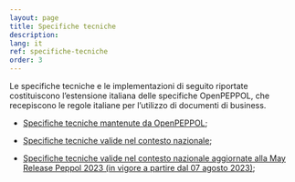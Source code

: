 ```yaml
---
layout: page
title: Specifiche tecniche
description:
lang: it
ref: specifiche-tecniche
order: 3
---
```


Le specifiche tecniche e le implementazioni di seguito riportate costituiscono l’estensione italiana delle specifiche OpenPEPPOL, che recepiscono le regole italiane per l’utilizzo di documenti di business.

- <a aria-label="Peppol.eu - Specifiche tecniche mantenute da OpenPEPPOL - Collegamento a sito esterno" title="Collegamento a sito esterno" href="https://peppol.org/library/?technical-documentation" target="_blank">Specifiche tecniche mantenute da OpenPEPPOL</a>;

- <a aria-label="Specifiche tecniche valide nel contesto nazionale" title="Specifiche tecniche valide nel contesto nazionale" href="https://peppol-docs.agid.gov.it/docs/my_index.jsp" target="_blank">Specifiche tecniche valide nel contesto nazionale</a>;

- <a aria-label="Specifiche tecniche valide nel contesto nazionale aggiornate alla May Release Peppol 2023" title="Specifiche tecniche valide nel contesto nazionale aggiornate alla May Release Peppol 2023" href="https://peppol-docs.agid.gov.it/docs-next-release/my_index.jsp" target="_blank">Specifiche tecniche valide nel contesto nazionale aggiornate alla May Release Peppol 2023 (in vigore a partire dal 07 agosto 2023)</a>;
